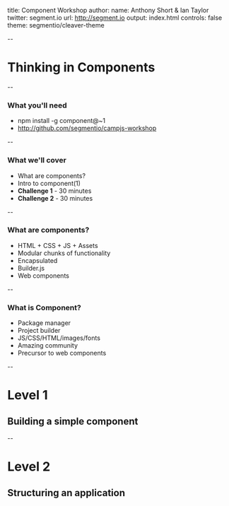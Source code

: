 title: Component Workshop
author:
  name: Anthony Short & Ian Taylor
  twitter: segment.io
  url: http://segment.io
output: index.html
controls: false
theme: segmentio/cleaver-theme

--

# Thinking in Components

--

### What you'll need

* npm install -g component@~1
* http://github.com/segmentio/campjs-workshop

--

### What we'll cover

* What are components?
* Intro to component(1)
* **Challenge 1** - 30 minutes
* **Challenge 2** - 30 minutes

--

### What are components?

* HTML + CSS + JS + Assets
* Modular chunks of functionality
* Encapsulated
* Builder.js
* Web components

--

### What is Component?

* Package manager
* Project builder
* JS/CSS/HTML/images/fonts
* Amazing community
* Precursor to web components

--

# Level 1
## Building a simple component

--

# Level 2
## Structuring an application